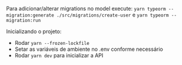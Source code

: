Para adicionar/alterar migrations no model execute:
`yarn typeorm -- migration:generate ./src/migrations/create-user`
e
`yarn typeorm -- migration:run`

Inicializando o projeto:

- Rodar `yarn --frozen-lockfile`
- Setar as variáveis de ambiente no .env conforme necessário
- Rodar `yarn dev` para inicializar a API


